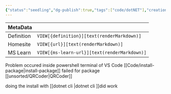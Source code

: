 ```yaml
---
{"status":"seedling","dg-publish":true,"tags":["code/dotNET"],"creation_date":"2024-05-08 22:48","definition":"undefined","ms-learn-url":"undefined","url":"undefined","aliases":null,"permalink":"/code/install-package-dependency-loop-detected-for-package-xxx/","dgPassFrontmatter":true}
---
```



| MetaData   |                                              |
| ---------- | -------------------------------------------- |
| Definition | `VIEW[{definition}][text(renderMarkdown)]`   |
| Homesite   | `VIEW[{url}][text(renderMarkdown)]`          |
| MS Learn   | `VIEW[{ms-learn-url}][text(renderMarkdown)]` |

Problem occured inside powershell terminal of VS Code  [[Code/install-package\|install-package]] failed for package [[unsorted/QRCoder\|QRCoder]]

doing the install with [[dotnet cli \|dotnet cli ]]did work
